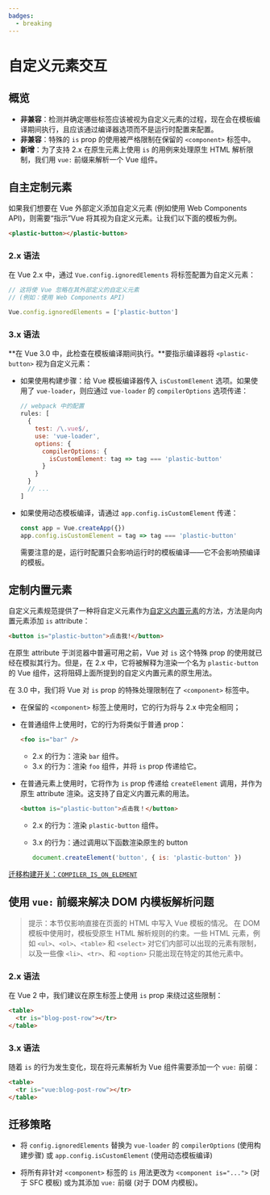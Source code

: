 ```yaml
---
badges:
  - breaking
---
```


# 自定义元素交互 <MigrationBadges :badges="$frontmatter.badges" />

## 概览

- **非兼容**：检测并确定哪些标签应该被视为自定义元素的过程，现在会在模板编译期间执行，且应该通过编译器选项而不是运行时配置来配置。
- **非兼容**：特殊的 `is` prop 的使用被严格限制在保留的 `<component>` 标签中。
- **新增**：为了支持 2.x 在原生元素上使用 `is` 的用例来处理原生 HTML 解析限制，我们用 `vue:` 前缀来解析一个 Vue 组件。

## 自主定制元素

如果我们想要在 Vue 外部定义添加自定义元素 (例如使用 Web Components API)，则需要“指示”Vue 将其视为自定义元素。让我们以下面的模板为例。

```html
<plastic-button></plastic-button>
```

### 2.x 语法

在 Vue 2.x 中，通过 `Vue.config.ignoredElements` 将标签配置为自定义元素：

```js
// 这将使 Vue 忽略在其外部定义的自定义元素
// (例如：使用 Web Components API)

Vue.config.ignoredElements = ['plastic-button']
```

### 3.x 语法

**在 Vue 3.0 中，此检查在模板编译期间执行。**要指示编译器将 `<plastic-button>` 视为自定义元素：

- 如果使用构建步骤：给 Vue 模板编译器传入 `isCustomElement` 选项。如果使用了 `vue-loader`，则应通过 `vue-loader` 的 `compilerOptions` 选项传递：

  ```js
  // webpack 中的配置
  rules: [
    {
      test: /\.vue$/,
      use: 'vue-loader',
      options: {
        compilerOptions: {
          isCustomElement: tag => tag === 'plastic-button'
        }
      }
    }
    // ...
  ]
  ```

- 如果使用动态模板编译，请通过 `app.config.isCustomElement` 传递：

  ```js
  const app = Vue.createApp({})
  app.config.isCustomElement = tag => tag === 'plastic-button'
  ```

  需要注意的是，运行时配置只会影响运行时的模板编译——它不会影响预编译的模板。

## 定制内置元素

自定义元素规范提供了一种将自定义元素作为[自定义内置元素](https://html.spec.whatwg.org/multipage/custom-elements.html#custom-elements-customized-builtin-example)的方法，方法是向内置元素添加 `is` attribute：

```html
<button is="plastic-button">点击我!</button>
```

在原生 attribute 于浏览器中普遍可用之前，Vue 对 `is` 这个特殊 prop 的使用就已经在模拟其行为。但是，在 2.x 中，它将被解释为渲染一个名为 `plastic-button` 的 Vue 组件，这将阻碍上面所提到的自定义内置元素的原生用法。

在 3.0 中，我们将 Vue 对 `is` prop 的特殊处理限制在了 `<component>` 标签中。

- 在保留的 `<component>` 标签上使用时，它的行为将与 2.x 中完全相同；
- 在普通组件上使用时，它的行为将类似于普通 prop：

  ```html
  <foo is="bar" />
  ```

  - 2.x 的行为：渲染 `bar` 组件。
  - 3.x 的行为：渲染 `foo` 组件，并将 `is` prop 传递给它。

- 在普通元素上使用时，它将作为 `is` prop 传递给 `createElement` 调用，并作为原生 attribute 渲染。这支持了自定义内置元素的用法。

  ```html
  <button is="plastic-button">点击我！</button>
  ```

  - 2.x 的行为：渲染 `plastic-button` 组件。
  - 3.x 的行为：通过调用以下函数渲染原生的 button

    ```js
    document.createElement('button', { is: 'plastic-button' })
    ```

[迁移构建开关：`COMPILER_IS_ON_ELEMENT`](migration-build.html#兼容性配置)

## 使用 `vue:` 前缀来解决 DOM 内模板解析问题

> 提示：本节仅影响直接在页面的 HTML 中写入 Vue 模板的情况。
> 在 DOM 模板中使用时，模板受原生 HTML 解析规则的约束。一些 HTML 元素，例如 `<ul>`、`<ol>`、`<table>` 和 `<select>` 对它们内部可以出现的元素有限制，以及一些像 `<li>`、`<tr>`、和 `<option>` 只能出现在特定的其他元素中。

### 2.x 语法

在 Vue 2 中，我们建议在原生标签上使用 `is` prop 来绕过这些限制：

```html
<table>
  <tr is="blog-post-row"></tr>
</table>
```

### 3.x 语法

随着 `is` 的行为发生变化，现在将元素解析为 Vue 组件需要添加一个 `vue:` 前缀：

```html
<table>
  <tr is="vue:blog-post-row"></tr>
</table>
```

## 迁移策略

- 将 `config.ignoredElements` 替换为 `vue-loader` 的 `compilerOptions` (使用构建步骤) 或 `app.config.isCustomElement` (使用动态模板编译)

- 将所有非针对 `<component>` 标签的 `is` 用法更改为 `<component is="...">` (对于 SFC 模板) 或为其添加 `vue:` 前缀 (对于 DOM 内模板)。
